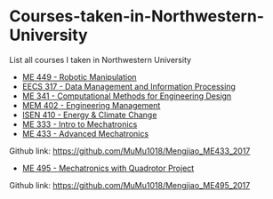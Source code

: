 # Courses-taken-in-Northwestern-University
List all courses I taken in Northwestern University
- [ME 449 - Robotic Manipulation](http://www.mccormick.northwestern.edu/mechanical/courses/descriptions/449-robotic-manipulation.html)
- [EECS 317 - Data Management and Information Processing](http://www.mccormick.northwestern.edu/eecs/courses/descriptions/317.html)
- [ME 341 - Computational Methods for Engineering Design](https://www.mccormick.northwestern.edu/mechanical/courses/descriptions/341-computational-methods-for-engineering-design.html)
- [MEM 402 - Engineering Management](http://www.mccormick.northwestern.edu/engineering-management/curriculum/descriptions/402.html)
- [ISEN 410 - Energy & Climate Change](http://isen.northwestern.edu/isen-410-topics-in-contemporary-energy-and-climate-change)
- [ME 333 - Intro to Mechatronics](http://www.mccormick.northwestern.edu/mechanical/courses/descriptions/333-introduction-to-mechatronics.html)
- [ME 433 - Advanced Mechatronics](http://www.mccormick.northwestern.edu/mechanical/courses/descriptions/433-advanced-mechatronics.html)

Github link: https://github.com/MuMu1018/Mengjiao_ME433_2017
- [ME 495 - Mechatronics with Quadrotor Project](http://www.mccormick.northwestern.edu/mechanical/courses/descriptions/495-applied-mechatronics-quadrotor-design-and-control.html)

Github link: https://github.com/MuMu1018/Mengjiao_ME495_2017

